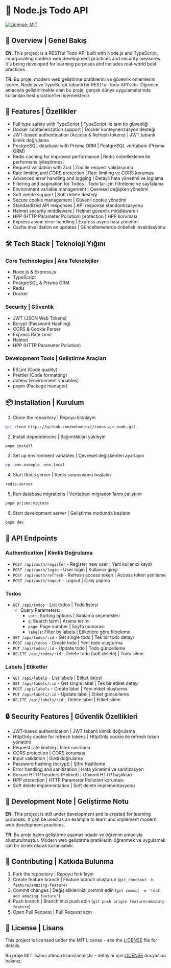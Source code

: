 # 🚀 Node.js Todo API

[![License: MIT](https://img.shields.io/badge/License-MIT-yellow.svg)](https://opensource.org/licenses/MIT)

## 🌟 Overview | Genel Bakış

**EN**: This project is a RESTful Todo API built with Node.js and TypeScript, incorporating modern web development practices and security measures. It's being developed for learning purposes and includes real-world best practices.

**TR**: Bu proje, modern web geliştirme pratiklerini ve güvenlik önlemlerini içeren, Node.js ve TypeScript tabanlı bir RESTful Todo API'sidir. Öğrenim amacıyla geliştirilmekte olan bu proje, gerçek dünya uygulamalarında kullanılan best practice'leri içermektedir.

## 💫 Features | Özellikler

- Full type safety with TypeScript | TypeScript ile tam tip güvenliği
- Docker containerization support | Docker konteynerizasyon desteği
- JWT-based authentication (Access & Refresh tokens) | JWT tabanlı kimlik doğrulama
- PostgreSQL database with Prisma ORM | PostgreSQL veritabanı (Prisma ORM)
- Redis caching for improved performance | Redis önbellekleme ile performans iyileştirmesi
- Request validation with Zod | Zod ile request validasyonu
- Rate limiting and CORS protection | Rate limiting ve CORS koruması
- Advanced error handling and logging | Detaylı hata yönetimi ve loglama
- Filtering and pagination for Todos | Todo'lar için filtreleme ve sayfalama
- Environment variable management | Çevresel değişken yönetimi
- Soft delete support | Soft delete desteği
- Secure cookie management | Güvenli cookie yönetimi
- Standardized API responses | API response standardizasyonu
- Helmet security middleware | Helmet güvenlik middleware'i
- HPP (HTTP Parameter Pollution) protection | HPP koruması
- Express async error handling | Express async hata yönetimi
- Cache invalidation on updates | Güncellemelerde önbellek invalidasyonu

## 🛠️ Tech Stack | Teknoloji Yığını

### Core Technologies | Ana Teknolojiler

- Node.js & Express.js
- TypeScript
- PostgreSQL & Prisma ORM
- Redis
- Docker

### Security | Güvenlik

- JWT (JSON Web Tokens)
- Bcrypt (Password Hashing)
- CORS & Cookie Parser
- Express Rate Limit
- Helmet
- HPP (HTTP Parameter Pollution)

### Development Tools | Geliştirme Araçları

- ESLint (Code quality)
- Prettier (Code formatting)
- dotenv (Environment variables)
- pnpm (Package manager)

## 📦 Installation | Kurulum

1. Clone the repository | Repoyu klonlayın

```bash
git clone https://github.com/mehmetext/todos-api-node.git
```

2. Install dependencies | Bağımlılıkları yükleyin

```bash
pnpm install
```

3. Set up environment variables | Çevresel değişkenleri ayarlayın

```bash
cp .env.example .env.local
```

4. Start Redis server | Redis sunucusunu başlatın

```bash
redis-server
```

5. Run database migrations | Veritabanı migration'larını çalıştırın

```bash
pnpm prisma:migrate
```

6. Start development server | Geliştirme modunda başlatın

```bash
pnpm dev
```

## 🔑 API Endpoints

### Authentication | Kimlik Doğrulama

- `POST /api/auth/register` - Register new user | Yeni kullanıcı kaydı
- `POST /api/auth/login` - User login | Kullanıcı girişi
- `POST /api/auth/refresh` - Refresh access token | Access token yenileme
- `POST /api/auth/logout` - Logout | Çıkış yapma

### Todos

- `GET /api/todos` - List todos | Todo listesi
  - Query Parameters:
    - `sort`: Sorting options | Sıralama seçenekleri
    - `q`: Search term | Arama terimi
    - `page`: Page number | Sayfa numarası
    - `labels`: Filter by labels | Etiketlere göre filtreleme
- `GET /api/todos/:id` - Get single todo | Tek bir todo detayı
- `POST /api/todos` - Create todo | Yeni todo oluşturma
- `PUT /api/todos/:id` - Update todo | Todo güncelleme
- `DELETE /api/todos/:id` - Delete todo (soft delete) | Todo silme

### Labels | Etiketler

- `GET /api/labels` - List labels | Etiket listesi
- `GET /api/labels/:id` - Get single label | Tek bir etiket detayı
- `POST /api/labels` - Create label | Yeni etiket oluşturma
- `PUT /api/labels/:id` - Update label | Etiket güncelleme
- `DELETE /api/labels/:id` - Delete label | Etiket silme

## 🔒 Security Features | Güvenlik Özellikleri

- JWT-based authentication | JWT tabanlı kimlik doğrulama
- HttpOnly cookie for refresh tokens | HttpOnly cookie ile refresh token yönetimi
- Request rate limiting | İstek sınırlama
- CORS protection | CORS koruması
- Input validation | Girdi doğrulama
- Password hashing (bcrypt) | Şifre hashleme
- Error handling and sanitization | Hata yönetimi ve sanitizasyon
- Secure HTTP headers (Helmet) | Güvenli HTTP başlıkları
- HPP protection | HTTP Parameter Pollution koruması
- Soft delete implementation | Soft delete implementasyonu

## 📝 Development Note | Geliştirme Notu

**EN**: This project is still under development and is created for learning purposes. It can be used as an example to learn and implement modern web development practices.

**TR**: Bu proje halen geliştirme aşamasındadır ve öğrenim amacıyla oluşturulmuştur. Modern web geliştirme pratiklerini öğrenmek ve uygulamak için bir örnek olarak kullanılabilir.

## 🤝 Contributing | Katkıda Bulunma

1. Fork the repository | Repoyu fork'layın
2. Create feature branch | Feature branch oluşturun (`git checkout -b feature/amazing-feature`)
3. Commit changes | Değişikliklerinizi commit edin (`git commit -m 'feat: add amazing feature'`)
4. Push branch | Branch'inizi push edin (`git push origin feature/amazing-feature`)
5. Open Pull Request | Pull Request açın

## 📄 License | Lisans

This project is licensed under the MIT License - see the [LICENSE](LICENSE) file for details.

Bu proje MIT lisansı altında lisanslanmıştır - detaylar için [LICENSE](LICENSE) dosyasına bakınız.

